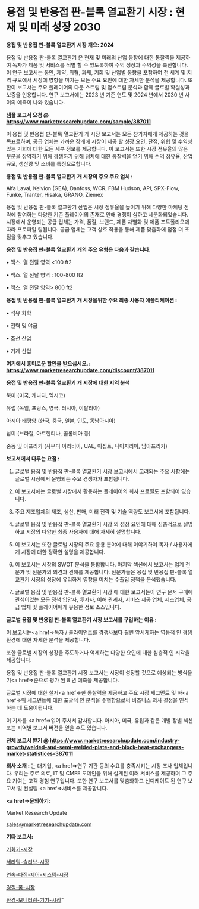 # 용접 및 반용접 판-블록 열교환기 시장 : 현재 및 미래 성장 2030

<strong>용접 및 반용접 판-블록 열교환기 시장 개요: 2024</strong>

용접 및 반용접 판-블록 열교환기 은 현재 및 미래의 산업 동향에 대한 통찰력을 제공하여 독자가 제품 및 서비스를 식별 할 수 있도록하여 수익 성장과 수익성을 촉진합니다. 이 연구 보고서는 동인, 제약, 위협, 과제, 기회 및 산업별 동향을 포함하여 전 세계 및 지역 규모에서 시장에 영향을 미치는 모든 주요 요인에 대한 자세한 분석을 제공합니다. 또한이 보고서는 주요 플레이어의 다운 스트림 및 업스트림 분석과 함께 글로벌 확실성과 보증을 인용합니다. 연구 보고서에는 2023 년 기준 연도 및 2024 년에서 2030 년 사이의 예측이 나와 있습니다.



<strong>샘플 보고서 요청 @ <a href=https://www.marketresearchupdate.com/sample/387011>https://www.marketresearchupdate.com/sample/387011</a></strong>

이 용접 및 반용접 판-블록 열교환기 개 시장 보고서는 모든 참가자에게 제공하는 것을 목표로하며, 공급 업체는 가까운 장래에 시장이 제공 할 성장 요인, 단점, 위협 및 수익성있는 기회에 대한 모든 세부 정보를 제공합니다. 이 보고서는 또한 시장 점유율의 많은 부분을 장악하기 위해 경쟁하기 위해 정치에 대한 통찰력을 얻기 위해 수익 점유율, 산업 규모, 생산량 및 소비를 특징으로합니다.



<strong>용접 및 반용접 판-블록 열교환기 개 시장의 주요 주요 업체 :</strong>

Alfa Laval, Kelvion (GEA), Danfoss, WCR, FBM Hudson, API, SPX-Flow, Funke, Tranter, Hisaka, GRANO, Ziemex

용접 및 반용접 판-블록 열교환기 산업은 시장 점유율을 높이기 위해 다양한 마케팅 전략에 참여하는 다양한 기존 플레이어의 존재로 인해 경쟁이 심하고 세분화되었습니다. 시장에서 운영되는 공급 업체는 가격, 품질, 브랜드, 제품 차별화 및 제품 포트폴리오에 따라 프로파일 링됩니다. 공급 업체는 고객 상호 작용을 통해 제품 맞춤화에 점점 더 초점을 맞추고 있습니다.



<strong>용접 및 반용접 판-블록 열교환기 개의 주요 유형은 다음과 같습니다.</strong>

• 맥스. 열 전달 영역 <100 ft2

• 맥스. 열 전달 영역 : 100-800 ft2

• 맥스. 열 전달 영역> 800 ft2



<strong>용접 및 반용접 판-블록 열교환기 개 시장을위한 주요 최종 사용자 애플리케이션 :</strong>

• 석유 화학

• 전력 및 야금

• 조선 산업

• 기계 산업



<strong>여기에서 흥미로운 할인을 받으십시오.: <a href=https://www.marketresearchupdate.com/discount/387011>https://www.marketresearchupdate.com/discount/387011</a></strong>



<strong>용접 및 반용접 판-블록 열교환기 개 시장에 대한 지역 분석</strong>

북미 (미국, 캐나다, 멕시코)

유럽 (독일, 프랑스, 영국, 러시아, 이탈리아)

아시아 태평양 (한국, 중국, 일본, 인도, 동남아시아)

남미 (브라질, 아르헨티나, 콜롬비아 등)

중동 및 아프리카 (사우디 아라비아, UAE, 이집트, 나이지리아, 남아프리카)



<strong>보고서에서 다루는 요점 :</strong>

1. 글로벌 용접 및 반용접 판-블록 열교환기 시장 보고서에서 고려되는 주요 사항에는 글로벌 시장에서 운영되는 주요 경쟁자가 포함됩니다.

2. 이 보고서에는 글로벌 시장에서 활동하는 플레이어의 회사 프로필도 포함되어 있습니다.

3. 주요 제조업체의 제조, 생산, 판매, 미래 전략 및 기술 역량도 보고서에 포함됩니다.

4. 글로벌 용접 및 반용접 판-블록 열교환기 시장 의 성장 요인에 대해 심층적으로 설명하고 시장의 다양한 최종 사용자에 대해 자세히 설명합니다.

5. 이 보고서는 또한 글로벌 시장의 주요 응용 분야에 대해 이야기하여 독자 / 사용자에게 시장에 대한 정확한 설명을 제공합니다.

6. 이 보고서는 시장의 SWOT 분석을 통합합니다. 마지막 섹션에서 보고서는 업계 전문가 및 전문가의 의견과 견해를 제공합니다. 전문가들은 용접 및 반용접 판-블록 열교환기 시장의 성장에 유리하게 영향을 미치는 수출입 정책을 분석했습니다.

7. 글로벌 용접 및 반용접 판-블록 열교환기 시장 에 대한 보고서는이 연구 문서 구매에 관심이있는 모든 정책 입안자, 투자자, 이해 관계자, 서비스 제공 업체, 제조업체, 공급 업체 및 플레이어에게 유용한 정보 소스입니다.



<strong>글로벌 용접 및 반용접 판-블록 열교환기 시장 보고서를 구입하는 이유 :</strong>

이 보고서는<a href=>독자 / 클</a>라이언트를 경쟁사보다 훨씬 앞서게하는 역동적 인 경쟁 환경에 대한 자세한 분석을 제공합니다.

또한 글로벌 시장의 성장을 주도하거나 억제하는 다양한 요인에 대한 심층적 인 시각을 제공합니다.

용접 및 반용접 판-블록 열교환기 시장 보고서는 시장이 성장할 것으로 예상되는 방식을 기<a href=>준으로</a> 평가 된 8 년 예측을 제공합니다.

글로벌 시장에 대한 철저<a href=>한 통찰력</a>을 제공하고 주요 시장 세그먼트 및 하<a href=>위 세그</a>먼트에 대한 포괄적 인 분석을 수행함으로써 비즈니스 의사 결정을 인식하는 데 도움이됩니다.

이 기사를 <a href=>읽어 주</a>셔서 감사합니다. 아시아, 미국, 유럽과 같은 개별 장별 섹션 또는 지역별 보고서 버전을 얻을 수도 있습니다.



<strong>전체 보고서 받기 @ <a href=https://www.marketresearchupdate.com/industry-growth/welded-and-semi-welded-plate-and-block-heat-exchangers-market-statistices-387011>https://www.marketresearchupdate.com/industry-growth/welded-and-semi-welded-plate-and-block-heat-exchangers-market-statistices-387011</a></strong>



<strong>회사 소개 :</strong>
는 대기업, <a href=>연구 기</a>관 등의 수요를 충족시키는 시장 조사 업체입니다. 우리는 주로 의료, IT 및 CMFE 도메인을 위해 설계된 여러 서비스를 제공하며 그 주요 기여는 고객 경험 연구입니다. 또한 연구 보고서를 맞춤화하고 신디케이트 된 연구 보고서 및 컨설팅 <a href=>서비</a>스를 제공합니다.



<strong><a href=>문의하기:</a></strong>

Market Research Update

sales@marketresearchupdate.com



<strong>기타 보고서:</strong>

<a href=https://www.linkedin.com/pulse/기화기-시장-현재-및-미래-성장-2029-trend-tracking-tips-360-analysis/>기화기-시장</a>

<a href=https://www.linkedin.com/pulse/세라믹-슬리브-시장-규모-및-성장-2023-isdailynews-rrphf/>세라믹-슬리브-시장</a>

<a href=https://www.linkedin.com/pulse/연속-다짐-제어-시스템-시장-경쟁-분석-및-성장-잠재력-2029-97uuf/>연속-다짐-제어-시스템-시장</a>

<a href=https://www.linkedin.com/pulse/경질-폼-시장-진입-전략-및-위험-평가2030년-consumer-connection-chronicles-24--msnof/>경질-폼-시장</a>

<a href=https://www.linkedin.com/pulse/환경-모니터링-기기-시장-현재-및-미래-성장-2030-consumer-connection-chronicles-24--lbzkf/>환경-모니터링-기기-시장</a>"
